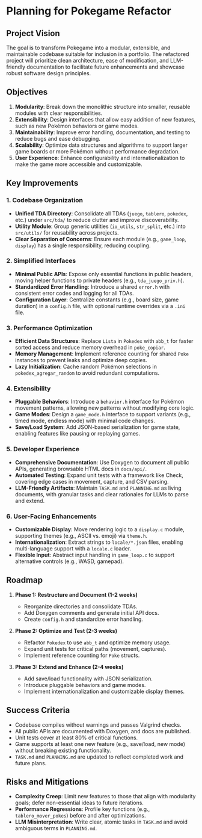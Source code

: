 # Planning for Pokegame Refactor

## Project Vision
The goal is to transform Pokegame into a modular, extensible, and maintainable codebase suitable for inclusion in a portfolio. The refactored project will prioritize clean architecture, ease of modification, and LLM-friendly documentation to facilitate future enhancements and showcase robust software design principles.

## Objectives
1. **Modularity**: Break down the monolithic structure into smaller, reusable modules with clear responsibilities.
2. **Extensibility**: Design interfaces that allow easy addition of new features, such as new Pokémon behaviors or game modes.
3. **Maintainability**: Improve error handling, documentation, and testing to reduce bugs and ease debugging.
4. **Scalability**: Optimize data structures and algorithms to support larger game boards or more Pokémon without performance degradation.
5. **User Experience**: Enhance configurability and internationalization to make the game more accessible and customizable.

## Key Improvements
### 1. Codebase Organization
- **Unified TDA Directory**: Consolidate all TDAs (`juego`, `tablero`, `pokedex`, etc.) under `src/tda/` to reduce clutter and improve discoverability.
- **Utility Module**: Group generic utilities (`io_utils`, `str_split`, etc.) into `src/utils/` for reusability across projects.
- **Clear Separation of Concerns**: Ensure each module (e.g., `game_loop`, `display`) has a single responsibility, reducing coupling.

### 2. Simplified Interfaces
- **Minimal Public APIs**: Expose only essential functions in public headers, moving helper functions to private headers (e.g., `tda_juego_priv.h`).
- **Standardized Error Handling**: Introduce a shared `error.h` with consistent error codes and logging for all TDAs.
- **Configuration Layer**: Centralize constants (e.g., board size, game duration) in a `config.h` file, with optional runtime overrides via a `.ini` file.

### 3. Performance Optimization
- **Efficient Data Structures**: Replace `Lista` in `Pokedex` with `abb_t` for faster sorted access and reduce memory overhead in `poke_copiar`.
- **Memory Management**: Implement reference counting for shared `Poke` instances to prevent leaks and optimize deep copies.
- **Lazy Initialization**: Cache random Pokémon selections in `pokedex_agregar_random` to avoid redundant computations.

### 4. Extensibility
- **Pluggable Behaviors**: Introduce a `behavior.h` interface for Pokémon movement patterns, allowing new patterns without modifying core logic.
- **Game Modes**: Design a `game_mode.h` interface to support variants (e.g., timed mode, endless mode) with minimal code changes.
- **Save/Load System**: Add JSON-based serialization for game state, enabling features like pausing or replaying games.

### 5. Developer Experience
- **Comprehensive Documentation**: Use Doxygen to document all public APIs, generating browsable HTML docs in `docs/api/`.
- **Automated Testing**: Expand unit tests with a framework like Check, covering edge cases in movement, capture, and CSV parsing.
- **LLM-Friendly Artifacts**: Maintain `TASK.md` and `PLANNING.md` as living documents, with granular tasks and clear rationales for LLMs to parse and extend.

### 6. User-Facing Enhancements
- **Customizable Display**: Move rendering logic to a `display.c` module, supporting themes (e.g., ASCII vs. emoji) via `theme.h`.
- **Internationalization**: Extract strings to `locale/*.json` files, enabling multi-language support with a `locale.c` loader.
- **Flexible Input**: Abstract input handling in `game_loop.c` to support alternative controls (e.g., WASD, gamepad).

## Roadmap
1. **Phase 1: Restructure and Document (1-2 weeks)**
   - Reorganize directories and consolidate TDAs.
   - Add Doxygen comments and generate initial API docs.
   - Create `config.h` and standardize error handling.

2. **Phase 2: Optimize and Test (2-3 weeks)**
   - Refactor `Pokedex` to use `abb_t` and optimize memory usage.
   - Expand unit tests for critical paths (movement, captures).
   - Implement reference counting for `Poke` structs.

3. **Phase 3: Extend and Enhance (2-4 weeks)**
   - Add save/load functionality with JSON serialization.
   - Introduce pluggable behaviors and game modes.
   - Implement internationalization and customizable display themes.

## Success Criteria
- Codebase compiles without warnings and passes Valgrind checks.
- All public APIs are documented with Doxygen, and docs are published.
- Unit tests cover at least 80% of critical functions.
- Game supports at least one new feature (e.g., save/load, new mode) without breaking existing functionality.
- `TASK.md` and `PLANNING.md` are updated to reflect completed work and future plans.

## Risks and Mitigations
- **Complexity Creep**: Limit new features to those that align with modularity goals; defer non-essential ideas to future iterations.
- **Performance Regressions**: Profile key functions (e.g., `tablero_mover_pokes`) before and after optimizations.
- **LLM Misinterpretation**: Write clear, atomic tasks in `TASK.md` and avoid ambiguous terms in `PLANNING.md`.
